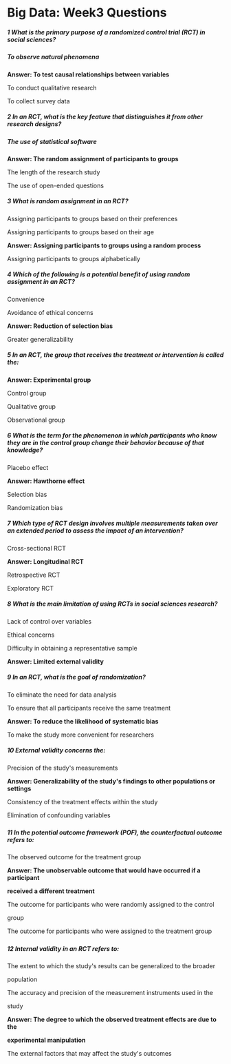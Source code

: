 # Big Data: Week3 Questions



##### 1 What is the primary purpose of a randomized control trial (RCT) in social sciences?

##### To observe natural phenomena



**Answer: To test causal relationships between variables**



To conduct qualitative research



To collect survey data



##### 2 In an RCT, what is the key feature that distinguishes it from other research designs?

##### The use of statistical software



**Answer: The random assignment of participants to groups**



The length of the research study



The use of open-ended questions



##### 3 What is random assignment in an RCT?



Assigning participants to groups based on their preferences



Assigning participants to groups based on their age



**Answer: Assigning participants to groups using a random process**



Assigning participants to groups alphabetically



##### 4 Which of the following is a potential benefit of using random assignment in an RCT?



Convenience



Avoidance of ethical concerns



**Answer: Reduction of selection bias**



Greater generalizability





##### 5 In an RCT, the group that receives the treatment or intervention is called the:



**Answer: Experimental group**



Control group



Qualitative group



Observational group



##### 6 What is the term for the phenomenon in which participants who know they are in the control group change their behavior because of that knowledge?



Placebo effect



**Answer: Hawthorne effect**



Selection bias



Randomization bias



##### 7 Which type of RCT design involves multiple measurements taken over an extended period to assess the impact of an intervention?



Cross-sectional RCT



**Answer: Longitudinal RCT**



Retrospective RCT



Exploratory RCT





##### 8 What is the main limitation of using RCTs in social sciences research?



Lack of control over variables



Ethical concerns



Difficulty in obtaining a representative sample



**Answer: Limited external validity**



##### 9 In an RCT, what is the goal of randomization?



To eliminate the need for data analysis



To ensure that all participants receive the same treatment



**Answer: To reduce the likelihood of systematic bias**



To make the study more convenient for researchers



##### 10 External validity concerns the:



Precision of the study's measurements



**Answer: Generalizability of the study's findings to other populations or settings**



Consistency of the treatment effects within the study



Elimination of confounding variables

##### 

##### 11 In the potential outcome framework (POF), the counterfactual outcome refers to:



The observed outcome for the treatment group



**Answer: The unobservable outcome that would have occurred if a participant**

**received a different treatment**



The outcome for participants who were randomly assigned to the control

group



The outcome for participants who were assigned to the treatment group

##### 

##### 12 Internal validity in an RCT refers to:



The extent to which the study's results can be generalized to the broader

population



The accuracy and precision of the measurement instruments used in the

study



**Answer: The degree to which the observed treatment effects are due to the**

**experimental manipulation**



The external factors that may affect the study's outcomes

